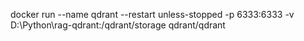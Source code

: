 docker run --name qdrant --restart unless-stopped -p 6333:6333 -v D:\Python\rag-qdrant:/qdrant/storage qdrant/qdrant